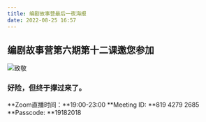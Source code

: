 ```yaml
---
title: 编剧故事营最后一夜海报
date: 2022-08-25 16:57
---
```

## 编剧故事营第六期第十二课邀您参加
![致敬](https://vip2.loli.io/2022/08/25/dOjmxUCGhYFP2Hk.png)

### 好险，但终于撑过来了。

**Zoom直播时间：**19:00-23:00
**Meeting ID: **819 4279 2685
**Passcode: **19182018
